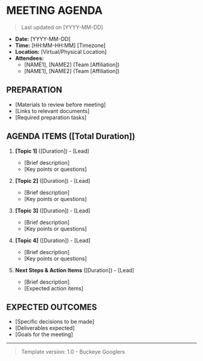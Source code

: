 # MEETING AGENDA

> Last updated on [YYYY-MM-DD]

- **Date:** [YYYY-MM-DD]
- **Time:** [HH:MM-HH:MM] [Timezone]
- **Location:** [Virtual/Physical Location]
- **Attendees:**
  - [NAME1], [NAME2] (Team [Affiliation])
  - [NAME1], [NAME2] (Team [Affiliation])

## PREPARATION

- [Materials to review before meeting]
- [Links to relevant documents]
- [Required preparation tasks]

## AGENDA ITEMS ([Total Duration])

1. **[Topic 1]** ([Duration]) - [Lead]
   - [Brief description]
   - [Key points or questions]

2. **[Topic 2]** ([Duration]) - [Lead]
   - [Brief description]
   - [Key points or questions]

3. **[Topic 3]** ([Duration]) - [Lead]
   - [Brief description]
   - [Key points or questions]

4. **[Topic 4]** ([Duration]) - [Lead]
   - [Brief description]
   - [Key points or questions]

5. **Next Steps & Action Items** ([Duration]) - [Lead]
   - [Brief description]
   - [Expected action items]

## EXPECTED OUTCOMES

- [Specific decisions to be made]
- [Deliverables expected]
- [Goals for the meeting]

---

> Template version: 1.0 - Buckeye Googlers
